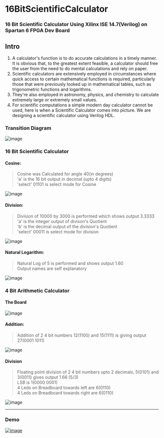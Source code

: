 # 16BitScientificCalculator
### 16 Bit Scientific Calculator Using Xilinx ISE 14.7(Verilog) on Spartan 6 FPGA Dev Board

## Intro
1. A calculator's function is to do accurate calculations in a timely manner. It is obvious that, to the greatest extent feasible, a calculator should free the user from the need to do mental calculations and rely on paper.  
2. Scientific calculators are extensively employed in circumstances where quick access to certain mathematical functions is required, particularly those that were previously looked up in mathematical tables, such as trigonometric functions and logarithms.  
3. They're also employed in astronomy, physics, and chemistry to calculate extremely large or extremely small values.  
4. For scientific computations a simple modern day calculator cannot be used, here is when a Scientific Calculator comes into picture. We are designing a scientific calculator using Verilog HDL.

  
  
  
  
### Transition Diagram

![image](https://user-images.githubusercontent.com/104908001/166716590-e2b01545-8fda-4b9d-8aae-32023eed76c0.png)
  
  
  
### 16 Bit Scientific Calculator
  
  

#### Cosine:
>Cosine was Calculated for angle 40(in degrees)    
>'a' is the 16 bit output in decimal (upto 4 digits)   
>'select' 01101 is select mode for Cosine  
   
![image](https://user-images.githubusercontent.com/69571769/166725008-f7654abc-0186-4f9e-8499-3ed66d6fc199.png)
  
  
#### Division:  
>Division of 10000 by 3000 is performed which shows output 3.3333  
>'a' is the integer output of divison's Quotient  
>'b' is the decimal output of the division's Quotient    
>'select' 00011 is select mode for division  
  
![image](https://user-images.githubusercontent.com/69571769/166725507-47ea4564-41a0-470d-acf9-8e8eff0e4635.png)
  
  
#### Natural Logarithm:
>Natural Log of 5 is performed and shows output 1.60  
>Output names are self explanatory  
  
![image](https://user-images.githubusercontent.com/69571769/166728826-5a36c904-2f8a-413e-ac17-62217a0b9f84.png)

  
  
  
  
  
### 4 Bit Arithmetic Calculator  
#### The Board 
![image](https://user-images.githubusercontent.com/69571769/197362522-adedeabe-3afd-4c75-a9d3-a8923d8fa998.png)

  
    

#### Addition:

>Addition of 2 4 bit numbers 12(1100) and 15(1111) is giving output 27(0001 1011)  
  
![image](https://user-images.githubusercontent.com/69571769/166722325-a7092651-7e66-41bc-a343-25213bffcd9a.png)
  
   
  
#### Division
>Floating point division of 2 4 bit numbers upto 2 decimals, 5(0101) and 3(0011) gives output 1.66 (5/3)   
> LSB is 1(0000 0001)  
> 4 Leds on Breadboard towards left are 6(0110)  
> 4 Leds on Breadboard towards right are 6(0110)  
  
![image](https://user-images.githubusercontent.com/69571769/166723925-f8591fe0-6d5f-4f11-8819-be8480fa3283.png)
  
    
     
_______________________________________________________________________________________________________________________________________________________________________
### Demo
[![image](https://user-images.githubusercontent.com/69571769/191523698-07e51732-4c54-440a-acb7-02a3d0ff271f.png)](https://youtu.be/ZX7MJTPFdWM)
